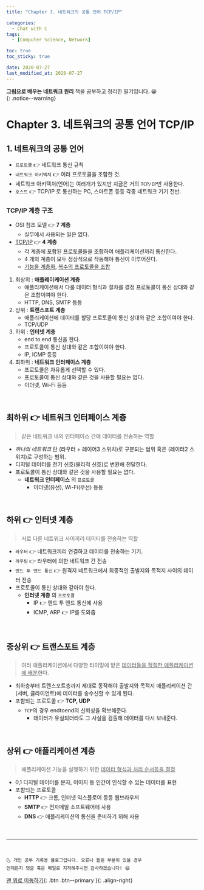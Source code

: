 ```yaml
---
title: "Chapter 3. 네트워크의 공통 언어 TCP/IP"

categories:
  - Chat with C
tags:
  - [Computer Science, Network]

toc: true
toc_sticky: true

date: 2020-07-27
last_modified_at: 2020-07-27
---
```


**그림으로 배우는 네트워크 원리** 책을 공부하고 정리한 필기입니다. 😀  
{: .notice--warning}

# Chapter 3. 네트워크의 공통 언어 TCP/IP

## 1. 네트워크의 공통 언어

- `프로토콜` 👉 네트워크 통신 규칙
- `네트워크 아키텍처` 👉 여러 프로토콜을 조합한 것.
- 네트워크 아키텍처(언어)는 여러개가 있지만 지금은 거의 `TCP/IP`만 사용한다.
- `호스트` 👉 TCP/IP 로 통신하는 PC, 스마트폰 등등 각종 네트워크 기기 전반.

### TCP/IP 계층 구조

- OSI 참조 모델 👉 **7 계층**
  - 실무에서 사용되는 일은 없다.
- <u>TCP/IP</u> 👉 **4 계층**
  - 각 계층에 포함된 프로토콜들을 조합하여 애플리케이션끼리 통신한다.
  - 4 개의 계층이 모두 정상적으로 작동해야 통신이 이루어진다.
  - <u>기능을 계층화</u>, <u>복수의 프로토콜을 조합</u>

1. 최상위 : **애플레이케이션 계층**
   - 애플리케이션에서 다룰 데이터 형식과 절차를 결정
     프로토콜이 통신 상대와 같은 조합이여야 한다.
   - HTTP, DNS, SMTP 등등
2. 상위 : **트랜스포트 계층**
   - 애플리케이션에 데이터를 할당
     프로토콜이 통신 상대와 같은 조합이여야 한다.
   - TCP/UDP
3. 하위 : **인터넷 계층**
   - end to end 통신을 한다.
   - 프로토콜이 통신 상대와 같은 조합이여야 한다.
   - IP, ICMP 등등
4. 최하위 : **네트워크 인터페이스 계층**
   - 프로토콜은 자유롭게 선택할 수 있다.
   - 프로토콜이 통신 상대와 같은 것을 사용할 필요는 없다.
   - 이더넷, Wi-Fi 등등

<br>

## 최하위 👉 네트워크 인터페이스 계층

> 같은 네트워크 내의 인터페이스 간에 데이터를 전송하는 역할

- _하나의 네트워크_ 란 (라우터 + 레이어3 스위치)로 구분되는 범위 혹은 (레이터2 스위치)로 구성하는 범위.
- 디지털 데이터를 전기 신호(물리적 신호)로 변환해 전달한다.
- 프로토콜이 통신 상대와 같은 것을 사용할 필요는 없다.
  - **네트워크 인터페이스** 의 `프로토콜`
    - 이더넷(유선), Wi-Fi(무선) 등등

<br>

## 하위 👉 인터넷 계층

> 서로 다른 네트워크 사이끼리 데이터를 전송하는 역할

- `라우터` 👉 네트워크끼리 연결하고 데이터를 전송하는 기기.
- `라우팅` 👉 라우터에 의한 네트워크 간 전송
- `엔드 투 엔드 통신` 👉 원격지 네트워크에서 최종적인 출발지와 목적지 사이의 데이터 전송
- 프로토콜이 통신 상대와 같아야 한다.
  - **인터넷 계층** 의 `프로토콜`
    - IP 👉 엔드 투 엔드 통신에 사용
    - ICMP, ARP 👉 IP를 도와줌

<br>

## 중상위 👉 트랜스포트 계층

> 여러 애플리케이션에서 다양한 타이밍에 받은 <u>데이터들을 적절한 애플리케이션에 배분</u>한다.

- 최하층부터 트랜스포트층까지 제대로 동작해야 출발지와 목적지 애플리케이션 간(서버, 클라이언트)에 데이터를 송수신할 수 있게 된다.
- 포함되는 프로토콜 👉 **TCP, UDP**
  - `TCP`의 경우 endtoend의 신뢰성을 확보해준다.
    - 데이터가 유실되더라도 그 사실을 검출해 데이터를 다시 보내준다.

<br>

## 상위 👉 애플리케이션 계층

> 애플리케이션 기능을 실행하기 위한 <u>데이터 형식과 처리 순서등을 결정</u>

- 0,1 디지털 데이터를 문자, 이미지 등 인간이 인식할 수 있는 데이터를 표현
- 포함되는 프로토콜
  - **HTTP** 👉 크롬, 인터넷 익스플로어 등등 웹브라우저
  - **SMTP** 👉 전자메일 소프트웨어에 사용
  - **DNS** 👉 애플리케이션의 통신을 준비하기 위해 사용

<br>

---

<br>

    🌜 개인 공부 기록용 블로그입니다. 오류나 틀린 부분이 있을 경우
    언제든지 댓글 혹은 메일로 지적해주시면 감사하겠습니다! 😄

[맨 위로 이동하기](#){: .btn .btn--primary }{: .align-right}
